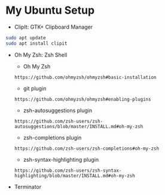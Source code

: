# My Ubuntu Setup

- ClipIt: GTK+ Clipboard Manager

```bash
sudo apt update
sudo apt install clipit
```

- Oh My Zsh: Zsh Shell
  - Oh My Zsh

  ```http
  https://github.com/ohmyzsh/ohmyzsh#basic-installation
  ```

  - git plugin

  ```http
  https://github.com/ohmyzsh/ohmyzsh#enabling-plugins
  ```

  - zsh-autosuggestions plugin

  ```http
  https://github.com/zsh-users/zsh-autosuggestions/blob/master/INSTALL.md#oh-my-zsh
  ```

  - zsh-completions  plugin

  ```http
  https://github.com/zsh-users/zsh-completions#oh-my-zsh
  ```

  - zsh-syntax-highlighting plugin

  ```http
  https://github.com/zsh-users/zsh-syntax-highlighting/blob/master/INSTALL.md#oh-my-zsh
  ```

- Terminator
